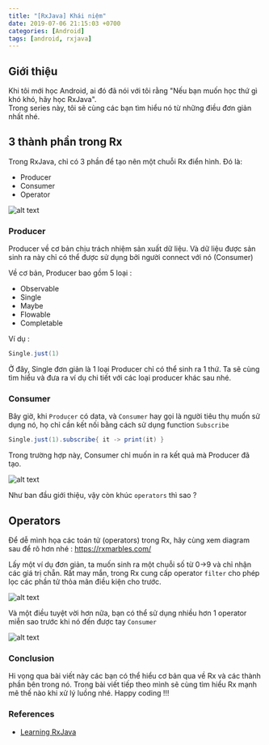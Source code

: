 ```yaml
---
title: "[RxJava] Khái niệm"
date: 2019-07-06 21:15:03 +0700
categories: [Android]
tags: [android, rxjava]
---
```


## Giới thiệu

Khi tôi mới học Android, ai đó đã nói với tôi rằng "Nếu bạn muốn học thứ gì khó khó, hãy học RxJava".<br/>
Trong series này, tôi sẽ cùng các bạn tìm hiểu nó từ những điều đơn giản nhất nhé.

## 3 thành phần trong Rx

Trong RxJava, chỉ có 3 phần để tạo nên một chuỗi Rx điển hình. Đó là:
* Producer
* Consumer
* Operator

![alt text](https://s3-ap-southeast-1.amazonaws.com/kipalog.com/8iw37rt7jd_1_3DX0debK9TfJjDsQyBzRFg.png)

### Producer

Producer về cơ bản chịu trách nhiệm sản xuất dữ liệu. Và dữ liệu được sản sinh ra này chỉ có thể được sử dụng bởi người connect với nó (Consumer)

Về cơ bản, Producer bao gồm 5 loại :
* Observable
* Single
* Maybe
* Flowable
* Completable

Ví dụ :
~~~java
Single.just(1)
~~~
Ở đây, Single đơn giản là 1 loại Producer chỉ có thể sinh ra 1 thứ. 
Ta sẽ cùng tìm hiểu và đưa ra ví dụ chi tiết với các loại producer khác sau nhé.

### Consumer

Bây giờ, khi `Producer` có data, và `Consumer` hay gọi là người tiêu thụ muốn sử dụng nó, họ chỉ cần kết nối bằng cách sử dụng function `Subscribe`

~~~java
Single.just(1).subscribe{ it -> print(it) }
~~~
Trong trường hợp này, Consumer chỉ muốn in ra kết quả mà Producer đã tạo.

![alt text](https://s3-ap-southeast-1.amazonaws.com/kipalog.com/pmbq5eyhyn_2_6nS1lO1l9Wc_Ww25jSrNBg.png)

Như ban đầu giới thiệu, vậy còn khúc `operators` thì sao ?

## Operators

Để dễ mình họa các toán tử (operators) trong Rx, hãy cùng xem diagram sau để rõ hơn nhé : https://rxmarbles.com/

Lấy một ví dụ đơn giản, ta muốn sinh ra một chuỗi số từ 0->9 và chỉ nhận các giá trị chẵn. Rất may mắn, trong Rx cung cấp operator `filter` cho phép lọc các phần tử thỏa mãn điều kiện cho trước.

![alt text](https://s3-ap-southeast-1.amazonaws.com/kipalog.com/9s59aoicsa_3_60-KO2eSudB75IoVVavo6A.png)

Và một điều tuyệt vời hơn nữa, bạn có thể sử dụng nhiều hơn 1 operator miễn sao trước khi nó đến được tay `Consumer`

![alt text](https://s3-ap-southeast-1.amazonaws.com/kipalog.com/fo4ece9cz1_4_ystImfQS7wkeWuY3HmFclw.png)

### Conclusion

Hi vọng qua bài viết này các bạn có thể hiểu cơ bản qua về Rx và các thành phần bên trong nó. 
Trong bài viết tiếp theo mình sẽ cùng tìm hiểu Rx mạnh mẽ thế nào khi xử lý luồng nhé.
Happy coding !!!

### References

* [Learning RxJava](https://medium.com/@elye.project/learning-rxjava-in-android-made-simple-in-kotlin-observable-range-filter-ec605bb273a1)
